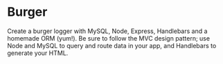 # Burger

Create a burger logger with MySQL, Node, Express, Handlebars and a homemade ORM (yum!). 
Be sure to follow the MVC design pattern; 
use Node and MySQL to query and route data in your app, and Handlebars to generate your HTML.
